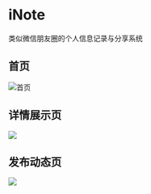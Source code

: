 # iNote
类似微信朋友圈的个人信息记录与分享系统

## 首页
![首页](/images/homepage.jpg)

## 详情展示页
![](/images/message_detail_page.jpg)

## 发布动态页
![](/images/tupianxuanze.png)